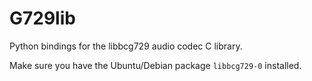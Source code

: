 # G729lib
Python bindings for the libbcg729 audio codec C library.

Make sure you have the Ubuntu/Debian package `libbcg729-0` installed.
